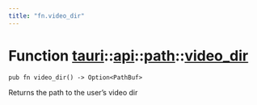 ```yaml
---
title: "fn.video_dir"
---
```


# Function [tauri](/docs/api/rust/tauri/../../index.html)::​[api](/docs/api/rust/tauri/../index.html)::​[path](/docs/api/rust/tauri/index.html)::​[video_dir](/docs/api/rust/tauri/)

    pub fn video_dir() -> Option<PathBuf>

Returns the path to the user’s video dir
